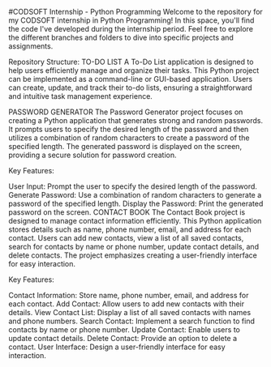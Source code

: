 #CODSOFT Internship - Python Programming
Welcome to the repository for my CODSOFT internship in Python Programming! In this space, you'll find the code I've developed during the internship period. Feel free to explore the different branches and folders to dive into specific projects and assignments.

Repository Structure:
TO-DO LIST
A To-Do List application is designed to help users efficiently manage and organize their tasks. This Python project can be implemented as a command-line or GUI-based application. Users can create, update, and track their to-do lists, ensuring a straightforward and intuitive task management experience.

PASSWORD GENERATOR
The Password Generator project focuses on creating a Python application that generates strong and random passwords. It prompts users to specify the desired length of the password and then utilizes a combination of random characters to create a password of the specified length. The generated password is displayed on the screen, providing a secure solution for password creation.

Key Features:

User Input: Prompt the user to specify the desired length of the password.
Generate Password: Use a combination of random characters to generate a password of the specified length.
Display the Password: Print the generated password on the screen.
CONTACT BOOK
The Contact Book project is designed to manage contact information efficiently. This Python application stores details such as name, phone number, email, and address for each contact. Users can add new contacts, view a list of all saved contacts, search for contacts by name or phone number, update contact details, and delete contacts. The project emphasizes creating a user-friendly interface for easy interaction.

Key Features:

Contact Information: Store name, phone number, email, and address for each contact.
Add Contact: Allow users to add new contacts with their details.
View Contact List: Display a list of all saved contacts with names and phone numbers.
Search Contact: Implement a search function to find contacts by name or phone number.
Update Contact: Enable users to update contact details.
Delete Contact: Provide an option to delete a contact.
User Interface: Design a user-friendly interface for easy interaction.
